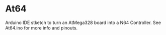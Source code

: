 # At64
Arduino IDE stketch to turn an AtMega328 board into a N64 Controller.
See At64.ino for more info and pinouts.
